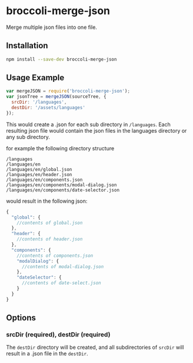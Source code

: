 # broccoli-merge-json

Merge multiple json files into one file.

## Installation

```bash
npm install --save-dev broccoli-merge-json
```

## Usage Example

```js
var mergeJSON = require('broccoli-merge-json');
var jsonTree = mergeJSON(sourceTree, {
  srcDir: '/languages',
  destDir: '/assets/languages'
});
```

This would create a .json for each sub directory in `/languages`. Each resulting
json file would contain the json files in the languages directory or any
sub directory.

for example the following directory structure

```
/languages
/languages/en
/languages/en/global.json
/languages/en/header.json
/languages/en/components.json
/languages/en/components/modal-dialog.json
/languages/en/components/date-selector.json
```

would result in the following json:

```js
{
  "global": {
    //contents of global.json
  },
  "header": {
    //contents of header.json
  },
  "components": {
    //contents of components.json
    "modalDialog": {
      //contents of modal-dialog.json
    },
    "dateSelector": {
      //contents of date-select.json
    }
  }
}
```

## Options

### srcDir (required), destDir (required)

The `destDir` directory will be created, and all subdirectories of `srcDir`
will result in a .json file in the `destDir`.
